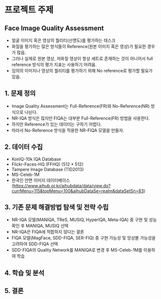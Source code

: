 # 프로젝트 주제
## Face Image Quality Assessment
- 얼굴 이미지 혹은 영상의 퀄리티(선명도)를 평가하는 태스크
- 화질을 평가하는 많은 방식들이 Reference(원본 이미지 혹은 영상)가 필요한 경우가 많음.
- 그러나 실제로 원본 영상, 저화질 영상이 항상 세트로 존재하는 것이 아니어서 full reference 방식의 평가 지표는 사용하기 어려움. 
- 임의의 이미지나 영상의 퀄리티를 평가하기 위해 No reference로 평가할 필요가 있음.  
## 1. 문제 정의
- Image Quality Assessment는 Full-Reference(FR)와 No-Reference(NR) 방식으로 나뉜다.
- NR-IQA 방식은 많지만 FIQA는 대부분 Full-Reference(FR) 방법을 사용한다.
- 하지만 Reference가 있는 데이터는 구하기 어렵다.
- 따라서 No-Reference 방식을 적용한 NR-FIQA 모델을 만들자.

## 2. 데이터 수집
- KonIQ-10k IQA Database
- Flickr-Faces-HQ (FFHQ) (512 * 512)
- Tampere Image Database (TID2013)
- MS-Celeb-1M
- 한국인 안면 이미지 데이터베이스(https://www.aihub.or.kr/aihubdata/data/view.do?currMenu=115&topMenu=100&aihubDataSe=realm&dataSetSn=83)

## 3. 기존 문제 해결방법 탐색 및 전략 수립
- NR-IQA 모델(MANIQA, TReS, MUSIQ, HyperIQA, Meta-IQA) 중 구현 및 성능 확인 후 MANIQA, MUSIQ 선택
- NR-IQA은 FIQA에 적합하지 않다는 결론
- FIQA 모델(MagFace, SDD-FIQA, SER-FIQ) 중 구현 가능성 및 앙상블 가능성을 고려하여 SDD-FIQA 선택
- SDD-FIQA의 Quality Network를 MANIQA로 변경 후 MS-Celeb-1M를 이용하여 학습

## 4. 학습 및 분석

## 5. 결론


